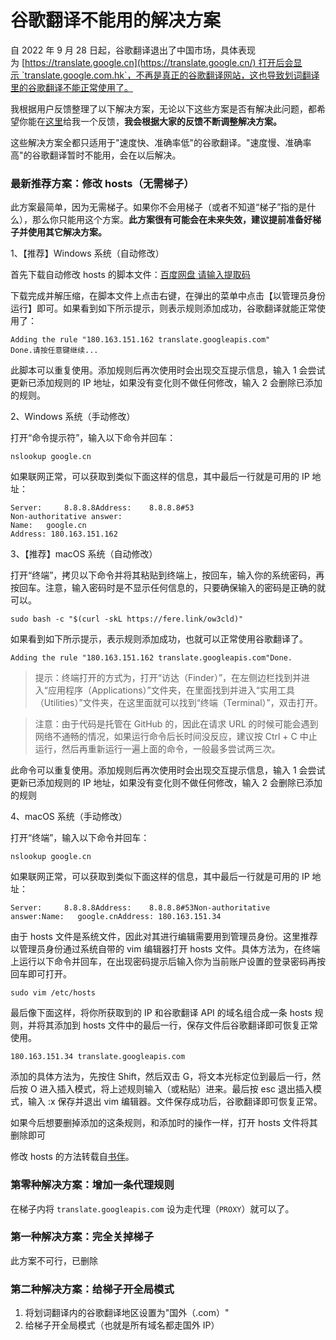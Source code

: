# 谷歌翻译不能用的解决方案

自 2022 年 9 月 28 日起，谷歌翻译退出了中国市场，具体表现为 [https://translate.google.cn](https://translate.google.cn/) 打开后会显示 `translate.google.com.hk`，不再是真正的谷歌翻译网站，这也导致划词翻译里的谷歌翻译不能正常使用了。

我根据用户反馈整理了以下解决方案，无论以下这些方案是否有解决此问题，都希望你能在[这里](https://github.com/hcfyapp/crx-selection-translate/issues/1493)给我一个反馈，**我会根据大家的反馈不断调整解决方案。**





这些解决方案全都只适用于"速度快、准确率低"的谷歌翻译。"速度慢、准确率高"的谷歌翻译暂时不能用，会在以后解决。

### 最新推荐方案：修改 hosts（无需梯子）[​](https://hcfy.app/blog/2022/09/28/ggg#%E6%9C%80%E6%96%B0%E6%8E%A8%E8%8D%90%E6%96%B9%E6%A1%88%E4%BF%AE%E6%94%B9-hosts%E6%97%A0%E9%9C%80%E6%A2%AF%E5%AD%90 "标题的直接链接")

此方案最简单，因为无需梯子。如果你不会用梯子（或者不知道“梯子”指的是什么），那么你只能用这个方案。**此方案很有可能会在未来失效，建议提前准备好梯子并使用其它解决方案。**



1、【推荐】Windows 系统（自动修改）

首先下载自动修改 hosts 的脚本文件：[百度网盘 请输入提取码](https://pan.baidu.com/s/1QXRydUwooajlesafgUG_og?pwd=6666)

下载完成并解压缩，在脚本文件上点击右键，在弹出的菜单中点击【以管理员身份运行】即可。如果看到如下所示提示，则表示规则添加成功，谷歌翻译就能正常使用了：

```
Adding the rule "180.163.151.162 translate.googleapis.com"
Done.请按任意键继续...
```

此脚本可以重复使用。添加规则后再次使用时会出现交互提示信息，输入 1 会尝试更新已添加规则的 IP 地址，如果没有变化则不做任何修改，输入 2 会删除已添加的规则。



2、Windows 系统（手动修改）

打开“命令提示符”，输入以下命令并回车：

```
nslookup google.cn
```

如果联网正常，可以获取到类似下面这样的信息，其中最后一行就是可用的 IP 地址：

```
Server:     8.8.8.8Address:    8.8.8.8#53
Non-authoritative answer:
Name:   google.cn
Address: 180.163.151.162
```

3、【推荐】macOS 系统（自动修改）

打开“终端”，拷贝以下命令并将其粘贴到终端上，按回车，输入你的系统密码，再按回车。注意，输入密码时是不显示任何信息的，只要确保输入的密码是正确的就可以。

```
sudo bash -c "$(curl -skL https://fere.link/ow3cld)"
```

如果看到如下所示提示，表示规则添加成功，也就可以正常使用谷歌翻译了。

```
Adding the rule "180.163.151.162 translate.googleapis.com"Done.
```

> 提示：终端打开的方式为，打开“访达（Finder）”，在左侧边栏找到并进入“应用程序（Applications）”文件夹，在里面找到并进入“实用工具（Utilities）”文件夹，在这里面就可以找到“终端（Terminal）”，双击打开。

> 注意：由于代码是托管在 GitHub 的，因此在请求 URL 的时候可能会遇到网络不通畅的情况，如果运行命令后长时间没反应，建议按 Ctrl + C 中止运行，然后再重新运行一遍上面的命令，一般最多尝试两三次。

此命令可以重复使用。添加规则后再次使用时会出现交互提示信息，输入 1 会尝试更新已添加规则的 IP 地址，如果没有变化则不做任何修改，输入 2 会删除已添加的规则



4、macOS 系统（手动修改）



打开“终端”，输入以下命令并回车：

```
nslookup google.cn
```

如果联网正常，可以获取到类似下面这样的信息，其中最后一行就是可用的 IP 地址：

```
Server:     8.8.8.8Address:    8.8.8.8#53Non-authoritative answer:Name:   google.cnAddress: 180.163.151.34
```

由于 hosts 文件是系统文件，因此对其进行编辑需要用到管理员身份。这里推荐以管理员身份通过系统自带的 vim 编辑器打开 hosts 文件。具体方法为，在终端上运行以下命令并回车，在出现密码提示后输入你为当前账户设置的登录密码再按回车即可打开。

```
sudo vim /etc/hosts
```

最后像下面这样，将你所获取到的 IP 和谷歌翻译 API 的域名组合成一条 hosts 规则，并将其添加到 hosts 文件中的最后一行，保存文件后谷歌翻译即可恢复正常使用。

```
180.163.151.34 translate.googleapis.com
```

添加的具体方法为，先按住 Shift，然后双击 G，将文本光标定位到最后一行，然后按 O 进入插入模式，将上述规则输入（或粘贴）进来。最后按 esc 退出插入模式，输入 :x 保存并退出 vim 编辑器。文件保存成功后，谷歌翻译即可恢复正常。

如果今后想要删掉添加的这条规则，和添加时的操作一样，打开 hosts 文件将其删除即可



修改 hosts 的方法转载自[书伴](https://bookfere.com/post/1020.html)。

### 第零种解决方案：增加一条代理规则[​](https://hcfy.app/blog/2022/09/28/ggg#%E7%AC%AC%E9%9B%B6%E7%A7%8D%E8%A7%A3%E5%86%B3%E6%96%B9%E6%A1%88%E5%A2%9E%E5%8A%A0%E4%B8%80%E6%9D%A1%E4%BB%A3%E7%90%86%E8%A7%84%E5%88%99 "标题的直接链接")

在梯子内将 `translate.googleapis.com` 设为走代理（`PROXY`）就可以了。

### 第一种解决方案：完全关掉梯子[​](https://hcfy.app/blog/2022/09/28/ggg#%E7%AC%AC%E4%B8%80%E7%A7%8D%E8%A7%A3%E5%86%B3%E6%96%B9%E6%A1%88%E5%AE%8C%E5%85%A8%E5%85%B3%E6%8E%89%E6%A2%AF%E5%AD%90 "标题的直接链接")

此方案不可行，已删除

### 第二种解决方案：给梯子开全局模式[​](https://hcfy.app/blog/2022/09/28/ggg#%E7%AC%AC%E4%BA%8C%E7%A7%8D%E8%A7%A3%E5%86%B3%E6%96%B9%E6%A1%88%E7%BB%99%E6%A2%AF%E5%AD%90%E5%BC%80%E5%85%A8%E5%B1%80%E6%A8%A1%E5%BC%8F "标题的直接链接")

1. 将划词翻译内的谷歌翻译地区设置为"国外（.com）"
2. 给梯子开全局模式（也就是所有域名都走国外 IP）
